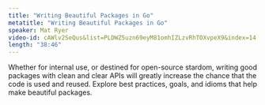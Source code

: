 ```yaml
---
title: "Writing Beautiful Packages in Go"
metatitle: "Writing Beautiful Packages in Go"
speaker: Mat Ryer
video-id: cAWlv2SeQus&list=PLDWZ5uzn69eyM81omhIZLzvRhTOXvpeX9&index=14
length: "38:46"
---
```

Whether for internal use, or destined for open-source stardom, writing good packages with clean and clear APIs will greatly increase the chance that the code is used and reused. Explore best practices, goals, and idioms that help make beautiful packages.
